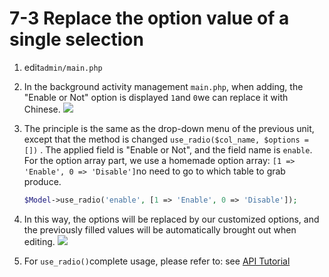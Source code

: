 # 7-3 Replace the option value of a single selection

1. edit`admin/main.php`
2. In the background activity management `main.php`, when adding, the "Enable or Not" option is displayed `1`and `0`we can replace it with Chinese. ![](https://campus-xoops.tn.edu.tw/uploads/tad_book3/image/47/%E7%81%AB%E7%8B%90%E6%88%AA%E5%9B%BE_2020-05-28T06-42-18.063Z.png)
3. The principle is the same as the drop-down menu of the previous unit, except that the method is changed `use_radio($col_name, $options = [])` . The applied field is "Enable or Not", and the field name is `enable`. For the option array part, we use a homemade option array: `[1 => 'Enable', 0 => 'Disable']`no need to go to which table to grab produce.

   ```php
   $Model->use_radio('enable', [1 => 'Enable', 0 => 'Disable']);
   ```

4. In this way, the options will be replaced by our customized options, and the previously filled values ​​will be automatically brought out when editing. ![](https://campus-xoops.tn.edu.tw/uploads/tad_book3/image/47/%E7%81%AB%E7%8B%90%E6%88%AA%E5%9B%BE_2020-05-28T06-48-13.699Z.png)
5. For `use_radio()`complete usage, please refer to: see [API Tutorial](https://xoops.gitbook.io/jill-lazy-framework-api/3.tadmoddata-class/3-4-form-component/3-4-2-single-selection-box-use_radio-usdcol_name-usdoptions)

